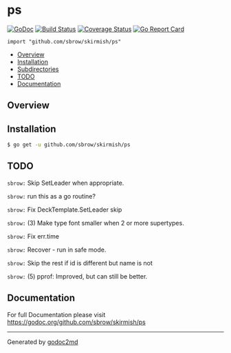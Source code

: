 # ps
[![GoDoc](https://godoc.org/github.com/sbrow/skirmish/ps?status.svg)](https://godoc.org/github.com/sbrow/ps) [![Build Status](https://travis-ci.org/sbrow/ps.svg?branch=master)](https://travis-ci.org/sbrow/ps) [![Coverage Status](https://coveralls.io/repos/github/sbrow/ps/badge.svg?branch=master)](https://coveralls.io/github/sbrow/ps?branch=master) [![Go Report Card](https://goreportcard.com/badge/github.com/sbrow/skirmish/ps)](https://goreportcard.com/report/github.com/sbrow/skirmish/ps)

`import "github.com/sbrow/skirmish/ps"`

* [Overview](#pkg-overview)
* [Installation](pkg-installation)
* [Subdirectories](#pkg-subdirectories)
* [TODO](#pkg-note-TODO)
* [Documentation](#pkg-doc)

## <a name="pkg-overview">Overview</a>




## <a name="pkg-installation">Installation</a>
```sh
$ go get -u github.com/sbrow/skirmish/ps
```
<!---


--->



## <a name="pkg-note-TODO">TODO</a>

`sbrow:` Skip SetLeader when appropriate.

`sbrow:` run this as a go routine?

`sbrow:` Fix DeckTemplate.SetLeader skip

`sbrow:` (3) Make type font smaller when 2 or more supertypes.

`sbrow:` Fix err.time

`sbrow:` Recover - run in safe mode.

`sbrow:` Skip the rest if id is different but name is not

`sbrow:` (5) pprof: Improved, but can still be better.

## <a name="pkg-doc">Documentation</a>
For full Documentation please visit https://godoc.org/github.com/sbrow/skirmish/ps
- - -


Generated by [godoc2md](http://godoc.org/github.com/davecheney/godoc2md)
